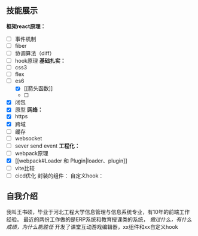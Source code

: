## 技能展示
**框架react原理：**
- [ ] 事件机制
- [ ] fiber
- [ ] 协调算法（diff）
- [ ] hook原理
**基础扎实：**
- [ ] css3
- [ ] flex
- [ ] es6
	- [x] [[箭头函数]] 
	- [ ] 
- [x] 闭包
- [x] 原型
**网络：**
- [x] https
- [x] 跨域
- [ ] 缓存
- [ ] websocket
- [ ] sever send event
**工程化：**
- [ ] webpack原理
- [x] [[webpack#Loader 和 Plugin|loader、plugin]]
- [ ] vite比较
- [ ] cicd优化
封装的组件：
自定义hook：

## 自我介绍
我叫王书硕，毕业于河北工程大学信息管理与信息系统专业，有10年的前端工作经验。
最近的两份工作做的是ERP系统和教育授课类的系统，
*做过什么，有什么成绩，为什么能胜任*
开发了课堂互动游戏编辑器，xx组件和xx自定义hook

